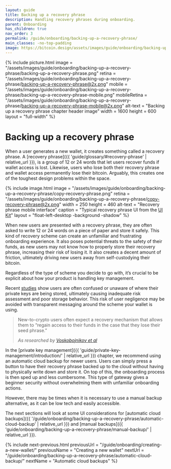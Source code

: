 ```yaml
---
layout: guide
title: Backing up a recovery phrase
description: Handling recovery phrases during onboarding.
parent: Onboarding
has_children: true
nav_order: 3
permalink: /guide/onboarding/backing-up-a-recovery-phrase/
main_classes: -no-top-padding
image: https://bitcoin.design/assets/images/guide/onboarding/backing-up-a-recovery-phrase/backing-up-a-recovery-phrase-preview.png
---
```


{% include picture.html
   image = "/assets/images/guide/onboarding/backing-up-a-recovery-phrase/backing-up-a-recovery-phrase.png"
   retina = "/assets/images/guide/onboarding/backing-up-a-recovery-phrase/backing-up-a-recovery-phrase@2x.png"
   mobile = "/assets/images/guide/onboarding/backing-up-a-recovery-phrase/backing-up-a-recovery-phrase-mobile.png"
   mobileRetina = "/assets/images/guide/onboarding/backing-up-a-recovery-phrase/backing-up-a-recovery-phrase-mobile@2x.png"
   alt-text = "Backing up a recovery phrase chapter header image"
   width = 1600
   height = 600
   layout = "full-width"
%}

# Backing up a recovery phrase

When a user generates a new wallet, it creates something called a recovery phrase. A [recovery phrase]({{ 'guide/glossary/#recovery-phrase' | relative_url }}), is a group of 12 or 24 words that let users recover funds if wallet access is lost. Likewise, users who lose both their recovery phrase and wallet access permanently lose their bitcoin. Arguably, this creates one of the toughest design problems within the space.

<div class="center" markdown="1">

{% include image.html
   image = "/assets/images/guide/onboarding/backing-up-a-recovery-phrase/copy-recovery-phrase.png"
   retina = "/assets/images/guide/onboarding/backing-up-a-recovery-phrase/copy-recovery-phrase@2x.png"
   width = 250
   height = 460
   alt-text = "Recovery phrase mobile interface"
   caption = "Typical recovery phrase UI from the [UI Kit](https://www.figma.com/file/VB3GQdAnhl8yta44DY3PSV/Bitcoin-Wallet-UI-Kit?node-id=649%3A760)"
   layout = "float-left-desktop -background -shadow"
%}

When new users are presented with a recovery phrase, they are often asked to write 12 or 24 words on a piece of paper and store it safely. This kind of recovery scheme can create an unfamiliar and frustrating onboarding experience. It also poses potential threats to the safety of their funds, as new users may not know how to properly store their recovery phrase, increasing their risk of losing it. It also creates a decent amount of friction, ultimately driving new users away from self-custodying their bitcoin.

Regardless of the type of scheme you decide to go with, it’s crucial to be explicit about how your product is handling key management.

</div>

Recent [studies](https://voskart.de/pdf/bits_under_mattress.pdf) show users are often confused or unaware of where their private keys are being stored, ultimately causing inadequate risk assessment and poor storage behavior. This risk of user negligence may be avoided with transparent messaging around the scheme your wallet is using.

> New-to-crypto users often expect a recovery mechanism that allows them to “regain access to their funds in the case that they lose their seed phrase.”
>
> <cite>As researched by <a href="https://voskart.de/pdf/bits_under_mattress.pdf">Voskobojnikov et al</a></cite>

In the [private key management]({{ 'guide/private-key-management/introduction/' | relative_url }}) chapter, we recommend using an automatic cloud backup for newer users. Users can simply press a button to have their recovery phrase backed up to the cloud without having to physically write down and store it. On top of this, the onboarding process is then sped up and less cumbersome. This type of gateway gives a beginner security without overwhelming them with unfamiliar onboarding actions.

However, there may be times when it is necessary to use a manual backup alternative, as it can be low tech and easily accessible.

The next sections will look at some UI considerations for [automatic cloud backups]({{ '/guide/onboarding/backing-up-a-recovery-phrase/automatic-cloud-backup' | relative_url }}) and [manual backups]({{ 'guide/onboarding/backing-up-a-recovery-phrase/manual-backup/' | relative_url }}).

{% include next-previous.html
   previousUrl = "/guide/onboarding/creating-a-new-wallet/"
   previousName = "Creating a new wallet"
   nextUrl = "/guide/onboarding/backing-up-a-recovery-phrase/automatic-cloud-backup/"
   nextName = "Automatic cloud backups"
%}
